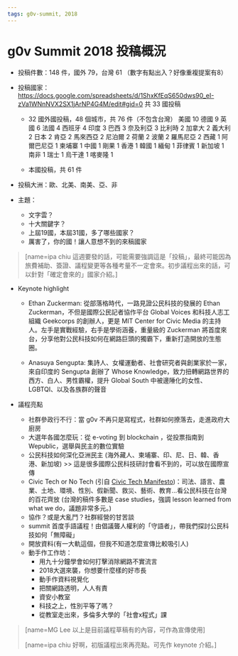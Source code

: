 ```yaml
---
tags: g0v-summit, 2018
---
```


# g0v Summit 2018 投稿概況

* 投稿件數：148 件，國外 79，台灣 61 （數字有點出入？好像重複提案有8）
* 投稿國家：
https://docs.google.com/spreadsheets/d/1ShxKfEqS650dws90_eI-zVa1WNnNVX2SX1jArNP4G4M/edit#gid=0
共 33 國投稿
    * 32 國外國投稿，48 個城市，共 76 件（不包含台灣）
        美國 10
        德國 9 
        英國 6 
        法國 4
        西班牙 4
        印度 3
        巴西 3
        奈及利亞 3
        比利時 2
        加拿大 2
        義大利 2
        日本 2
        肯亞 2
        馬來西亞 2
        尼泊爾 2
        荷蘭 2
        波蘭 2
        羅馬尼亞 2
        西藏 1
        阿爾巴尼亞 1
        柬埔寨 1
        中國 1
        剛果 1
        香港 1
        韓國 1
        緬甸 1
        菲律賓 1
        新加坡 1
        南非 1
        瑞士 1
        烏干達 1
        喀麥隆 1
        

    * 本國投稿，共 61 件

     
* 投稿大洲：歐、北美、南美、亞、非
* 主題：
    * 文字雲？
    * 十大關鍵字？
    * 上屆19國，本屆31國，多了哪些國家？
    * 厲害了，你的國！讓人意想不到的來稿國家
> 
> [name=ipa chiu 這週要發的話，可能需要強調這是「投稿」，最終可能因為旅費補助、簽證、議程變更等各種考量不一定會來。初步議程出來的話，可以針對「確定會來的」國家介紹。]



* Keynote highlight
    * Ethan Zuckerman: 從部落格時代，一路見證公民科技的發展的 Ethan Zuckerman，不但是國際公民記者協作平台 Global Voices 和科技人志工組織 Geekcorps 的創辦人，更是 MIT Center for Civic Media 的主持人。左手是實戰經驗，右手是學術涵養，重量級的 Zuckerman 將首度來台，分享他對公民科技如何在網路巨頭的獨霸下，重新打造開放的生態圈。

    * Anasuya Sengupta: 集詩人、女權運動者、社會研究者與創業家於一家，來自印度的 Sengupta 創辦了 Whose Knowledge，致力扭轉網路世界的西方、白人、男性霸權，提升 Global South 中被邊陲化的女性、LGBTQI、以及各族群的聲音 


* 議程亮點

    * 社群參政行不行：當 g0v 不再只是寫程式，社群如何撩落去，走進政府大廚房
    * 大選年各國怎麼玩：從 e-voting 到 blockchain ，從投票指南到 Wepublic，選舉與民主的數位實驗
    * 公民科技如何深化亞洲民主 (海外藏人、柬埔寨、印、尼、日、韓、香港、新加坡) >> 這是很多國際公民科技研討會看不到的，可以放在國際宣傳
    * Civic Tech or No Tech (引自 [Civic Tech Manifesto](http://www.civictechbcn.net/))：司法、語言、農業、土地、環境、性別、假新聞、救災、藝術、教育...看公民科技在台灣的百花齊放 (台灣的稿件多數是 case studies，強調 lesson learned from what we do，議題非常多元。)
    * 協作？或是大亂鬥？社群經營的甘苦談
    * summit 首度手語議程！由倡議聾人權利的「守語者」，帶我們探討公民科技如何「無障礙」
    * 開放資料(有一大軌這個，但我不知道怎麼宣傳比較吸引人)
    * 動手作工作坊：
        * 用九十分鐘學會如何打擊消除網路不實流言
        * 2018大選來襲，你想要什麼樣的好市長
        * 動手作資料視覺化
        * 把關網路透明，人人有責
        * 資安小教室
        * 科技之上，性別平等了嗎？
        * 從教室走出來，多倫多大學的「社會x程式」課

> [name=MG Lee 以上是目前議程草稿有的內容，可作為宣傳使用]
>
> 
> [name=ipa chiu 好啊，初版議程出來再亮點。可先作 keynote 介紹。]



